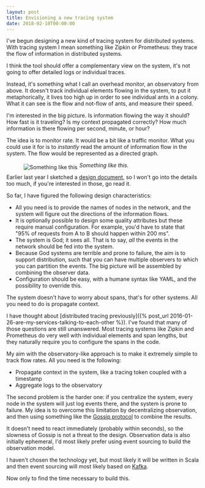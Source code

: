 ```yaml
---
layout: post
title: Envisioning a new tracing system
date: 2018-02-10T00:00:00
---
```


I've begun designing a new kind of tracing system for distributed systems. With tracing system I
mean something like Zipkin or Prometheus: they trace the flow of information in distributed systems.

I think the tool should offer a complementary view on the system, it's not going to offer detailed
logs or individual traces.

Instead, it's something what I call an overhead monitor, an observatory from above. It doesn't track
individual elements flowing in the system, to put it metaphorically, it lives too high up in order
to see individual ants in a colony. What it can see is the flow and not-flow of ants, and measure
their speed.

I'm interested in the big picture. Is information flowing the way it should? How fast is it
traveling? Is my context propagated correctly? How much information is there flowing per second,
minute, or hour?

The idea is to monitor rate. It would be a bit like a traffic monitor. What you could use it for is
to *instantly* read the amount of information flow in the system. The flow would be represented as a
directed graph. 

<figure class="figure float-right" style="width: 500px">
  <img class="figure-img img img-fluid img-rounded" src="https://ane.github.io/observatory/_images/graphviz-4642bef73ef2677ec7bcba9d591d1592de9b4a4f.svg" alt="Something like this" style="float: left; margin: 5px;" />
  <figcaption class="figure-caption text-center"><i>Something like this.</i></figcaption>
</figure>

Earlier last year I sketched a [design document](http://ane.github.io/observatory), so I won't go
into the details too much, if you're interested in those, go read it.

So far, I have figured the following design characteristics:

* All you need is to provide the names of nodes in the network, and the system will figure out the
  directions of the information flows.
* It is optionally possible to design some quality attributes but these require manual
  configuration. For example, you'd have to state that "95% of requests from A to B should happen
  within 200 ms". 
* The system is God; it sees all. That is to say, *all* the events in the network should be fed into
  the system. 
* Because God systems are terrible and prone to failure, the aim is to support distribution, such
  that you can have multiple observers to which you can partition the events. The big picture will
  be assembled by combining the observer data.
* Configuration should be easy, with a humane syntax like YAML, and the possibility to override
  this.
  
The system doesn't have to worry about spans, that's for other systems. All you need to do is
propagate context. 
  
I have thought about [distributed tracing previously]({% post_url
2016-01-26-are-my-services-talking-to-each-other %}). I've found that many of those questions are
still unanswered. Most tracing systems like Zipkin and Prometheus do very well with individual
elements and span lengths, but they naturally require you to configure the spans in the code. 

My aim with the observatory-like approach is to make it extremely simple to track flow rates. All
you need is the following:

* Propagate context in the system, like a tracing token coupled with a timestamp
* Aggregate logs to the observatory

The second problem is the harder one: if you centralize the system, every node in the system will
just log events there, and the system is prone to failure. My idea is to overcome this limitation by
decentralizing observation, and then using something like the [Gossip
protocol](https://en.wikipedia.org/wiki/Gossip_protocol) to combine the results. 

It doesn't need to react immediately (probably within seconds), so the slowness of Gossip is not a
threat to the design. Observation data is also initially ephemeral, I'd most likely prefer using
event sourcing to build the observation model. 

I haven't chosen the technology yet, but most likely it will be written in Scala and then event
sourcing will most likely based on [Kafka](http://kafka.apache.org/). 

Now only to find the time necessary to build this.
